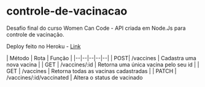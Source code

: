 # controle-de-vacinacao

Desafio final do curso Women Can Code - API criada em Node.Js para controle de vacinação.

Deploy feito no Heroku - [Link](https://controle-de-vacinacao.herokuapp.com/)

| Método | Rota | Função | 
|--|--|--|--|--|
| POST| /vaccines | Cadastra uma nova vacina | 
| GET | /vaccines/:id | Retorna uma única vacina pelo seu id | 
| GET | /vaccines | Retorna todas as vacinas cadastradas |
| PATCH	| /vaccines/:id/vaccinated | Altera o status de vacinado